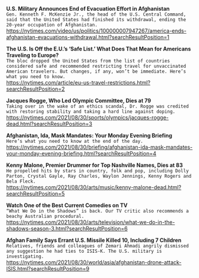 **U.S. Military Announces End of Evacuation Effort in Afghanistan**\
`Gen. Kenneth F. McKenzie Jr., the head of the U.S. Central Command, said that the United States had finished its withdrawal, ending the 20-year occupation of Afghanistan.`\
https://nytimes.com/video/us/politics/100000007947267/america-ends-afghanistan-evacuations-withdrawal.html?searchResultPosition=1

**The U.S. Is Off the E.U.’s ‘Safe List.’ What Does That Mean for Americans Traveling to Europe?**\
`The bloc dropped the United States from the list of countries considered safe and recommended restricting travel for unvaccinated American travelers. But changes, if any, won’t be immediate. Here’s what you need to know.`\
https://nytimes.com/article/eu-us-travel-restrictions.html?searchResultPosition=2

**Jacques Rogge, Who Led Olympic Committee, Dies at 79**\
`Taking over in the wake of an ethics scandal, Dr. Rogge was credited with restoring stability and taking a hard line against doping.`\
https://nytimes.com/2021/08/30/sports/olympics/jacques-rogge-dead.html?searchResultPosition=3

**Afghanistan, Ida, Mask Mandates: Your Monday Evening Briefing**\
`Here’s what you need to know at the end of the day.`\
https://nytimes.com/2021/08/30/briefing/afghanistan-ida-mask-mandates-your-monday-evening-briefing.html?searchResultPosition=4

**Kenny Malone, Premier Drummer for Top Nashville Names, Dies at 83**\
`He propelled hits by stars in country, folk and pop, including Dolly Parton, Crystal Gayle, Ray Charles, Waylon Jennings, Kenny Rogers and Bela Fleck.`\
https://nytimes.com/2021/08/30/arts/music/kenny-malone-dead.html?searchResultPosition=5

**Watch One of the Best Current Comedies on TV**\
`“What We Do in the Shadows” is back. Our TV critic also recommends a beachy Australian procedural.`\
https://nytimes.com/2021/08/30/arts/television/what-we-do-in-the-shadows-season-3.html?searchResultPosition=6

**Afghan Family Says Errant U.S. Missile Killed 10, Including 7 Children**\
`Relatives, friends and colleagues of Zemari Ahmadi angrily dismissed any suggestion he had ties to ISIS-K. The U.S. military is investigating.`\
https://nytimes.com/2021/08/30/world/asia/afghanistan-drone-attack-ISIS.html?searchResultPosition=9

